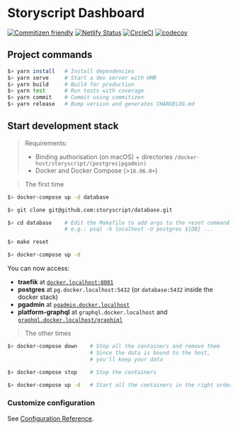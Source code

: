 # Storyscript Dashboard

[![Commitizen friendly](https://img.shields.io/badge/commitizen-friendly-brightgreen.svg)](http://commitizen.github.io/cz-cli/)
[![Netlify Status](https://api.netlify.com/api/v1/badges/db988abe-5f0a-4ec5-8659-b1865035e9c9/deploy-status)](https://app.netlify.com/sites/musing-nobel-a05d19/deploys)
[![CircleCI](https://circleci.com/gh/storyscript/dashboard.svg?style=svg)](https://circleci.com/gh/storyscript/dashboard)
[![codecov](https://codecov.io/gh/storyscript/dashboard/branch/master/graph/badge.svg)](https://codecov.io/gh/storyscript/dashboard)

## Project commands

```bash
$> yarn install   # Install dependencies
$> yarn serve     # Start a dev server with HMR
$> yarn build     # Build for production
$> yarn test      # Run tests with coverage
$> yarn commit    # Commit using commitizen
$> yarn release   # Bump version and generates CHANGELOG.md
```

## Start development stack

> Requirements:
>
> - Binding authorisation (on macOS) + directories `/docker-host/storyscript/(postgres|pgadmin)`
> - Docker and Docker Compose (>`18.06.0+`)

> The first time

```bash
$> docker-compose up -d database

$> git clone git@github.com:storyscript/database.git

$> cd database    # Edit the Makefile to add args to the reset command
                  # e.g.: psql -h localhost -U postgres ${DB} ...

$> make reset

$> docker-compose up -d
```

You can now access:

- **traefik** at [`docker.localhost:8081`](http://docker.localhost:8081)
- **postgres** at `pg.docker.localhost:5432` (or `database:5432` inside the docker stack)
- **pgadmin** at [`pgadmin.docker.localhost`](http://pgadmin.docker.localhost)
- **platform-graphql** at `graphql.docker.localhost` and [`graphql.docker.localhost/graphiql`](http://`graphql.docker.localhost/graphiql`)

> The other times

```bash
$> docker-compose down    # Stop all the containers and remove them
                          # Since the data is bound to the host,
                          # you'll keep your data

$> docker-compose stop    # Stop the containers

$> docker-compose up -d   # Start all the containers in the right order
```

### Customize configuration

See [Configuration Reference](https://cli.vuejs.org/config/).
